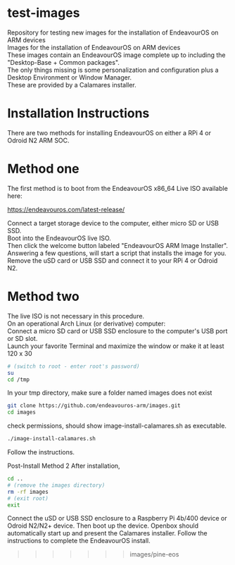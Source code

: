 # test-images
Repository for testing new images for the installation of EndeavourOS on ARM devices <br />
Images for the installation of EndeavourOS on ARM devices <br />
These images contain an EndeavourOS image complete up to including the "Desktop-Base + Common packages". <br />
The only things missing is some personalization and configuration plus a Desktop Environment or Window Manager. <br />
These are provided by a Calamares installer.  

# Installation Instructions

There are two methods for installing EndeavourOS on either a RPi 4 or Odroid N2 ARM SOC.

# Method one

The first method is to boot from the EndeavourOS x86_64 Live ISO available here:

https://endeavouros.com/latest-release/

Connect a target storage device to the computer, either micro SD or USB SSD. <br />
Boot into the EndeavourOS live ISO. <br />
Then click the welcome button labeled "EndeavourOS ARM Image Installer". <br />
Answering a few questions, will start a script that installs the image for you. <br />
Remove the uSD card or USB SSD and connect it to your RPi 4 or Odroid N2.

# Method two

The live ISO is not necessary in this procedure. <br />
On an operational Arch Linux (or derivative) computer: <br />
Connect a micro SD card or USB SSD enclosure to the computer's USB port or SD slot. <br />
Launch your favorite Terminal and maximize the window or make it at least 120 x 30
```bash 
# (switch to root - enter root's password)
su      
cd /tmp
```
In your tmp directory, make sure a folder named images does not exist
```bash
git clone https://github.com/endeavouros-arm/images.git
cd images
```
check permissions, should show image-install-calamares.sh as executable.
```bash
./image-install-calamares.sh
```
Follow the instructions.

Post-Install Method 2
After installation,
```bash
cd ..
# (remove the images directory)
rm -rf images  
# (exit root)
exit           
```
Connect the uSD or USB SSD enclosure to a Raspberry Pi 4b/400 device or Odroid N2/N2+ device.
Then boot up the device.
Openbox should automatically start up and present the Calamares installer.
Follow the instructions to complete the EndeavourOS install.
>>>>>>> images/pine-eos
